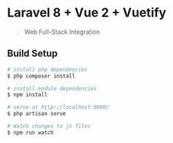 # Laravel 8 + Vue 2 + Vuetify

> Web Full-Stack Integration   

## Build Setup

```bash
# install php dependencies
$ php composer install

# install module dependencies
$ npm install

# serve at http://localhost:8000/
$ php artisan serve

# Watch changes to js files
$ npm run watch
```
